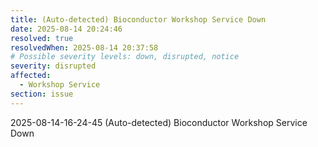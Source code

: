 ```yaml
---
title: (Auto-detected) Bioconductor Workshop Service Down
date: 2025-08-14 20:24:46
resolved: true
resolvedWhen: 2025-08-14 20:37:58
# Possible severity levels: down, disrupted, notice
severity: disrupted
affected:
  - Workshop Service
section: issue
---
```


2025-08-14-16-24-45 (Auto-detected) Bioconductor Workshop Service Down

